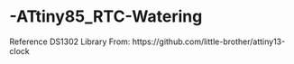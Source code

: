 # -ATtiny85_RTC-Watering
<p>Reference DS1302 Library From: https://github.com/little-brother/attiny13-clock</p>
